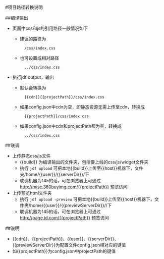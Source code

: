 #项目路径转换说明

##编译输出
* 页面中css和js的引用路径一般情况如下
	* 建议的路径为

			/css/index.css

	* 也可设置成相对路径
		
			../css/index.css

* 执行jdf output，输出
	* 默认会转换为
		
			{{cdn}}{{projectPath}}/css/index.css
		
	* 如果config.json中cdn为空，即静态资源无需上传至cdn，转换成
		
			{{projectPath}}/css/index.css

	* 如果config.json中cdn和projectPath都为空，转换成
		
			../css/index.css

##联调
* 上传静态css/js文件
	* {{build}} 为编译输出的文件夹，包括要上线的css/js/widget文件夹
	* 执行 `jdf upload` 可把本地{{build}}上传至{{host}}机器下，文件夹/home/{{user}}/{{serverDir}}/下
	* 联调机器为145的话，可在浏览器上可通过 http://misc.360buyimg.com/{{projectPath}} 预览访问
* 上传预览html文件夹
	* 执行 `jdf upload -preview` 可把本地{{build}}上传至{{host}}机器下，文件夹/home/{{user}}/{{previewServerDir}}//下
	* 联调机器为145的话，可在浏览器上可通过 http://page.jd.com/{{projectPath}} 预览访问

##说明
* {{cdn}}、{{projectPath}}、{{user}}、{{serverDir}}、{{previewServerDir}}为配置文件config.json相对应的键值
* 如{{projectPath}}为config.json中projectPath的键值

